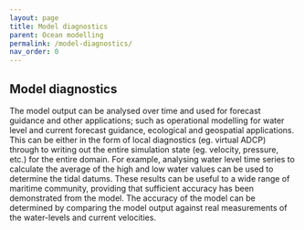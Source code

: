 ```yaml
---
layout: page
title: Model diagnostics
parent: Ocean modelling
permalink: /model-diagnostics/
nav_order: 0
---
```


## Model diagnostics 
The model output can be analysed over time and used for forecast guidance and other applications; such as operational modelling for water level and current forecast guidance, ecological and geospatial applications. This can be either in the form of local diagnostics (eg. virtual ADCP) through to writing out the entire simulation state (eg. velocity, pressure, etc.) for the entire domain. For example, analysing water level time series to calculate the average of the high and low water values can be used to determine the tidal datums. These results can be useful to a wide range of maritime community, providing that sufficient accuracy has been demonstrated from the model. The accuracy of the model can be determined by comparing the model output against real measurements of the water-levels and current velocities.
